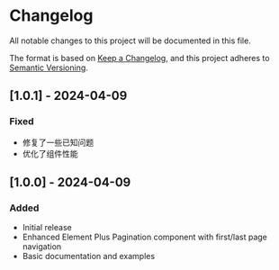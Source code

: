 # Changelog

All notable changes to this project will be documented in this file.

The format is based on [Keep a Changelog](https://keepachangelog.com/en/1.0.0/),
and this project adheres to [Semantic Versioning](https://semver.org/spec/v2.0.0.html).

## [1.0.1] - 2024-04-09

### Fixed
- 修复了一些已知问题
- 优化了组件性能

## [1.0.0] - 2024-04-09

### Added
- Initial release
- Enhanced Element Plus Pagination component with first/last page navigation
- Basic documentation and examples 
